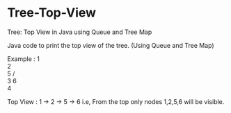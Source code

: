 # Tree-Top-View
Tree: Top View in Java using Queue and Tree Map

Java code to print the top view of the tree. (Using Queue and Tree Map)

Example :
          1
           \
            2
             \
              5
             / \
            3   6
             \
              4
              
Top View : 1 -> 2 -> 5 -> 6
i.e, From the top only nodes 1,2,5,6 will be visible.
